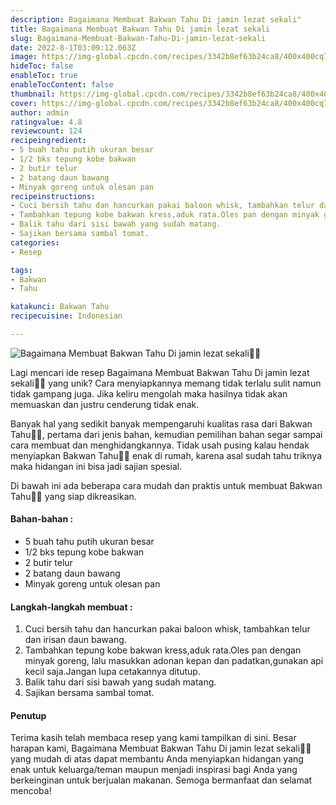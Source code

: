```yaml
---
description: Bagaimana Membuat Bakwan Tahu Di jamin lezat sekali"
title: Bagaimana Membuat Bakwan Tahu Di jamin lezat sekali
slug: Bagaimana-Membuat-Bakwan-Tahu-Di-jamin-lezat-sekali
date: 2022-8-1T03:09:12.063Z
image: https://img-global.cpcdn.com/recipes/3342b8ef63b24ca8/400x400cq70/photo.jpg
hideToc: false
enableToc: true
enableTocContent: false
thumbnail: https://img-global.cpcdn.com/recipes/3342b8ef63b24ca8/400x400cq70/photo.jpg
cover: https://img-global.cpcdn.com/recipes/3342b8ef63b24ca8/400x400cq70/photo.jpg
author: admin
ratingvalue: 4.8
reviewcount: 124
recipeingredient:
- 5 buah tahu putih ukuran besar
- 1/2 bks tepung kobe bakwan
- 2 butir telur
- 2 batang daun bawang
- Minyak goreng untuk olesan pan
recipeinstructions:
- Cuci bersih tahu dan hancurkan pakai baloon whisk, tambahkan telur dan irisan daun bawang.
- Tambahkan tepung kobe bakwan kress,aduk rata.Oles pan dengan minyak goreng, lalu masukkan adonan kepan dan padatkan,gunakan api kecil saja.Jangan lupa cetakannya ditutup.
- Balik tahu dari sisi bawah yang sudah matang.
- Sajikan bersama sambal tomat.
categories:
- Resep

tags:
- Bakwan
- Tahu

katakunci: Bakwan Tahu
recipecuisine: Indonesian

---
```


![Bagaimana Membuat Bakwan Tahu Di jamin lezat sekali👩‍🍳](https://img-global.cpcdn.com/recipes/3342b8ef63b24ca8/400x400cq70/photo.jpg)

Lagi mencari ide resep Bagaimana Membuat Bakwan Tahu Di jamin lezat sekali👩‍🍳 yang unik? Cara menyiapkannya memang tidak terlalu sulit namun tidak gampang juga. Jika keliru mengolah maka hasilnya tidak akan memuaskan dan justru cenderung tidak enak.

Banyak hal yang sedikit banyak mempengaruhi kualitas rasa dari Bakwan Tahu👩‍🍳, pertama dari jenis bahan, kemudian pemilihan bahan segar sampai cara membuat dan menghidangkannya. Tidak usah pusing kalau hendak menyiapkan Bakwan Tahu👩‍🍳 enak di rumah, karena asal sudah tahu triknya maka hidangan ini bisa jadi sajian spesial.

Di bawah ini ada beberapa cara mudah dan praktis untuk membuat Bakwan Tahu👩‍🍳 yang siap dikreasikan.

<!--inarticleads1-->

#### Bahan-bahan :

- 5 buah tahu putih ukuran besar
- 1/2 bks tepung kobe bakwan
- 2 butir telur
- 2 batang daun bawang
- Minyak goreng untuk olesan pan

<!--inarticleads2-->

#### Langkah-langkah membuat :

1. Cuci bersih tahu dan hancurkan pakai baloon whisk, tambahkan telur dan irisan daun bawang.
1. Tambahkan tepung kobe bakwan kress,aduk rata.Oles pan dengan minyak goreng, lalu masukkan adonan kepan dan padatkan,gunakan api kecil saja.Jangan lupa cetakannya ditutup.
1. Balik tahu dari sisi bawah yang sudah matang.
1. Sajikan bersama sambal tomat.

#### Penutup

Terima kasih telah membaca resep yang kami tampilkan di sini. Besar harapan kami, Bagaimana Membuat Bakwan Tahu Di jamin lezat sekali👩‍🍳 yang mudah di atas dapat membantu Anda menyiapkan hidangan yang enak untuk keluarga/teman maupun menjadi inspirasi bagi Anda yang berkeinginan untuk berjualan makanan. Semoga bermanfaat dan selamat mencoba!
